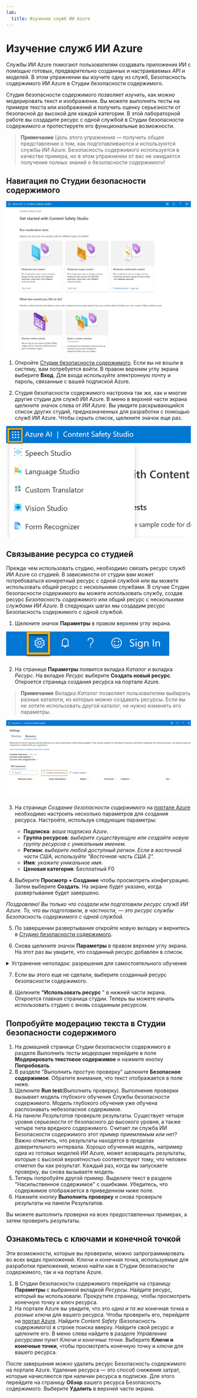 ```yaml
---
lab:
  title: Изучение служб ИИ Azure
---
```


# Изучение служб ИИ Azure

Службы ИИ Azure помогают пользователям создавать приложения ИИ с помощью готовых, предварительно созданных и настраиваемых API и моделей. В этом упражнении вы изучите одну из служб, Безопасность содержимого ИИ Azure в Студии безопасности содержимого.

Студия безопасности содержимого позволяет изучить, как можно модерировать текст и изображение. Вы можете выполнять тесты на примере текста или изображений и получить оценку серьезности от безопасной до высокой для каждой категории. В этой лабораторной работе вы создадите ресурс с одной службой в Студии безопасности содержимого и протестируете его функциональные возможности. 

> **Примечание** Цель этого упражнения — получить общее представление о том, как подготавливаются и используются службы ИИ Azure. Безопасность содержимого используется в качестве примера, но в этом упражнении от вас не ожидается получения полных знаний о безопасности содержимого!

## Навигация по Студии безопасности содержимого 

![Снимок экрана: целевая страница студии безопасности содержимого.](./media/content-safety/content-safety-getting-started.png)

1. Откройте [Студии безопасности содержимого](https://contentsafety.cognitive.azure.com?azure-portal=true). Если вы не вошли в систему, вам потребуется войти. В правом верхнем углу экрана выберите **Вход**. Для входа используйте электронную почту и пароль, связанные с вашей подпиской Azure. 

2. Студия безопасности содержимого настроена так же, как и многие другие студии для служб ИИ Azure. В меню в верхней части экрана щелкните значок слева от *ИИ Azure*. Вы увидите раскрывающийся список других студий, предназначенных для разработки с помощью служб ИИ Azure. Чтобы скрыть список, щелкните значок еще раз.

![Снимок экрана: меню Студии безопасности содержимого с открытым переключателем для переключения на другие студии.](./media/content-safety/studio-toggle-icon.png)  

## Связывание ресурса со студией 

Прежде чем использовать студию, необходимо связать ресурс служб ИИ Azure со студией. В зависимости от студии вам может потребоваться конкретный ресурс с одной службой или вы можете использовать общий ресурс с несколькими службами. В случае Студии безопасности содержимого вы можете использовать службу, создав ресурс *Безопасность содержимого* или общий ресурс с несколькими *службами ИИ Azure*. В следующих шагах мы создадим ресурс Безопасность содержимого с одной службой. 

1. Щелкните значок **Параметры** в правом верхнем углу экрана. 

![Снимок экрана: значок параметров в правом верхнем углу экрана рядом с колокольчиком, вопросительным знаком и смайликом.](./media/content-safety/settings-toggle.png)

2. На странице **Параметры** появится вкладка *Каталог* и вкладка *Ресурс*. На вкладке *Ресурс* выберите **Создать новый ресурс**. Откроется страница создания ресурса на портале Azure.

> **Примечание** Вкладка *Каталог* позволяет пользователям выбирать разные каталоги, из которых можно создавать ресурсы. Если вы не хотите использовать другой каталог, не нужно изменять его параметры. 

![Снимок экрана: где выбрать создание нового ресурса на странице параметров Студии безопасности содержимого.](./media/content-safety/create-new-resource-from-studio.png)

3. На странице *Создание безопасности содержимого* на [портале Azure](https://portal.azure.com?azure-portal=true) необходимо настроить несколько параметров для создания ресурса. Настройте, используя следующие параметры:
    - **Подписка**: *ваша подписка Azure*.
    - **Группа ресурсов**: *выберите существующую или создайте новую группу ресурсов с уникальным именем*.
    - **Регион**: *выберите любой доступный регион. Если в восточной части США, используйте "Восточная часть США 2".*
    - **Имя**: *укажите уникальное имя*.
    - **Ценовая категория**: Бесплатный F0

4. Выберите **Просмотр + Создание** чтобы просмотреть конфигурацию. Затем выберите **Создать**. На экране будет указано, когда развертывание будет завершено. 

*Поздравляю! Вы только что создали или подготовили ресурс служб ИИ Azure. То, что вы подготовили, в частности, — это ресурс службы Безопасность содержимого с одной службой.*

5. По завершении развертывания откройте новую вкладку и вернитесь в [Студию безопасности содержимого](https://contentsafety.cognitive.azure.com?azure-portal=true). 

6. Снова щелкните значок **Параметры** в правом верхнем углу экрана. На этот раз вы увидите, что созданный ресурс добавлен в список.  

<details>  
    <summary><b></b>Устранение неполадок: разрешения для самостоятельного обучения</summary>
    <p><b>Если вы используете лабораторию, предоставляемую инструктором, можно пропустить эти действия.</b> В противном случае выполните следующие действия:</p>
    <ul>
        <li>Выберите <b>"Просмотреть все свойства" в портал Azure</b> в нижней *части экрана "Параметры*".</li>
        <li>В портал Azure выберите <em>только что созданный ресурс</em> безопасности контента. Затем на левой панели выберите <b>контроль доступа (IAM).</b> Затем на открытой панели нажмите кнопку <b>"Добавить</b> рядом с знаком плюса" и выберите " <b>Добавить назначение роли</b>".</li>
        <li><b>Найдите пользователя</b> Cognitive Services в списке ролей и выберите его. Затем выберите <b>Далее</b>. </li>
        <li>В разделе <b>"Назначение доступа"</b> выберите <b>"Пользователь", "Группа" или "Субъект-служба</b>", + "Выбрать участников<b>", </b>выберите свое имя. Оставьте описание пустым.</li>
        <li>Выберите <b>Далее</b>. <b>На странице "Тип</b> назначения" выберите <b>тип назначения: "Активный</b>". Выберите <b>длительность назначения: постоянная</b>. Выберите <b>Далее</b>.</li>
        <li>Выберите "Рецензирование" и "Назначить<b>", а затем <b>проверьте </b>и назначьте</b> его, чтобы добавить назначение роли.</li>
        <li>Вернитесь в Студию безопасности содержимого по адресу https://contentsafety.cognitive.azure.com. Затем щелкните <b>значок "Параметры</b> " в правом верхнем углу экрана. Выберите созданный ресурс безопасности содержимого. Убедитесь, <em>что текущие назначения</em> ролей включают <b>пользователя</b> Cognitive Services. Возможно, потребуется подождать некоторое время и обновить страницу, чтобы увидеть отображение назначения роли.</li>
    </ul>
</details>

7. Если вы этого еще не сделали, выберите созданный ресурс безопасности содержимого. 

8. Щелкните **"Использовать ресурс** " в нижней части экрана. Откроется главная страница студии. Теперь вы можете начать использовать студию с вновь созданным ресурсом.

## Попробуйте модерацию текста в Студии безопасности содержимого

1. На домашней странице Студии безопасности содержимого в разделе *Выполнить тесты модерации* перейдите в поле **Модерировать текстовое содержимое** и нажмите кнопку **Попробовать**.
2. В разделе "Выполнить простую проверку" щелкните **Безопасное содержимое**. Обратите внимание, что текст отображается в поле ниже. 
3. Щелкните **Run test**(Выполнить проверку). Выполнение проверки вызывает модель глубокого обучения Службы безопасности содержимого. Модель глубокого обучения уже обучена распознавать небезопасное содержимое.
4. На панели *Результатов* проверьте результаты. Существует четыре уровня серьезности от безопасного до высокого уровня, а также четыре типа вредного содержимого. Считает ли служба ИИ Безопасности содержимого этот пример приемлемым или нет? Важно отметить, что результаты находятся в пределах доверительного интервала. Хорошо обученная модель, например одна из готовых моделей ИИ Azure, может возвращать результаты, которые с высокой вероятностью соответствуют тому, что человек отметил бы как результат. Каждый раз, когда вы запускаете проверку, вы снова вызываете модель. 
5. Теперь попробуйте другой пример. Выделите текст в разделе "Насильственное содержимое" с ошибками. Убедитесь, что содержимое отображается в приведенном ниже поле.
6. Нажмите кнопку **Выполнить проверку** и снова проверьте результаты на панели Результатов. 

Вы можете выполнить проверки на всех предоставленных примерах, а затем проверить результаты.

## Ознакомьтесь с ключами и конечной точкой

Эти возможности, которые вы проверили, можно запрограммировать во всех видах приложений. Ключи и конечная точка, используемые для разработки приложений, можно найти как в Студии безопасности содержимого, так и на портале Azure. 

1. В Студии безопасности содержимого перейдите на страницу **Параметры** с выбранной вкладкой *Ресурсы*. Найдите ресурс, который вы использовали. Прокрутите страницу, чтобы просмотреть конечную точку и ключ ресурса. 
2. На портале Azure вы увидите, что это *одна и та же* конечная точка и *разные* ключи для вашего ресурса. Чтобы проверить его, перейдите на [портал Azure](https://portal.azure.com?auzre-portal=true). Найдите *Content Safety* (Безопасность содержимого) в строке поиска вверху. Найдите свой ресурс и щелкните его. В меню слева найдите в разделе *Управление ресурсами* пункт *Ключи и конечные точки*. Выберите **Ключи и конечные точки**, чтобы просмотреть конечную точку и ключи для вашего ресурса. 

После завершения можно удалить ресурс Безопасность содержимого на портале Azure. Удаление ресурса — это способ снижения затрат, которые начисляются при наличии ресурса в подписке. Для этого перейдите на страницу **Обзор** вашего ресурса Безопасность содержимого. Выберите **Удалить** в верхней части экрана.

